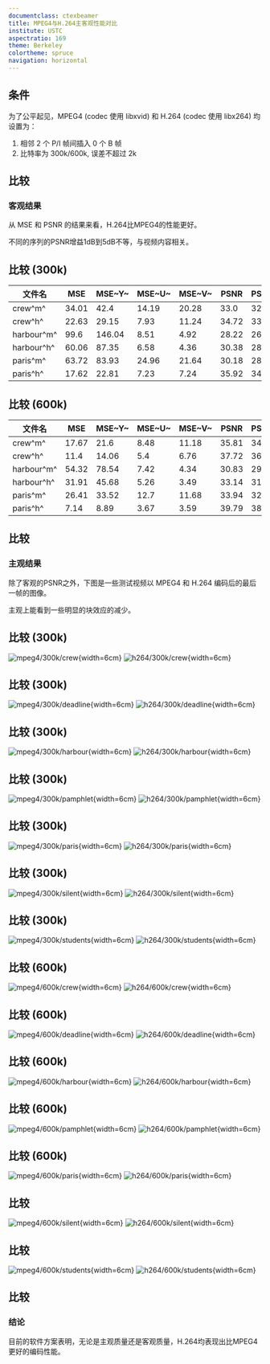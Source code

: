 ```yaml
---
documentclass: ctexbeamer
title: MPEG4与H.264主客观性能对比
institute: USTC
aspectratio: 169
theme: Berkeley
colortheme: spruce
navigation: horizontal
---
```


## 条件

为了公平起见，MPEG4 (codec 使用 libxvid) 和 H.264 (codec 使用 libx264) 均设置为：

1. 相邻 2 个 P/I 帧间插入 0 个 B 帧
2. 比特率为 300k/600k, 误差不超过 2k

## 比较

### 客观结果

从 MSE 和 PSNR 的结果来看，H.264比MPEG4的性能更好。

不同的序列的PSNR增益1dB到5dB不等，与视频内容相关。

## 比较 (300k)

| 文件名      | MSE   | MSE~Y~ | MSE~U~ | MSE~V~ | PSNR  | PSNR~Y~ | PSNR~U~ | PSNR~V~ |
|-------------|-------|--------|--------|--------|-------|---------|---------|---------|
| crew^m^     | 34.01 | 42.4   | 14.19  | 20.28  | 33.0  | 32.04   | 36.85   | 35.29   |
| crew^h^     | 22.63 | 29.15  | 7.93   | 11.24  | 34.72 | 33.62   | 39.29   | 37.77   |
| harbour^m^  | 99.6  | 146.04 | 8.51   | 4.92   | 28.22 | 26.56   | 38.84   | 41.22   |
| harbour^h^  | 60.06 | 87.35  | 6.58   | 4.36   | 30.38 | 28.75   | 39.96   | 41.76   |
| paris^m^    | 63.72 | 83.93  | 24.96  | 21.64  | 30.18 | 28.99   | 34.22   | 34.83   |
| paris^h^    | 17.62 | 22.81  | 7.23   | 7.24   | 35.92 | 34.82   | 39.65   | 39.64   |

## 比较 (600k)

| 文件名      | MSE   | MSE~Y~ | MSE~U~ | MSE~V~ | PSNR  | PSNR~Y~ | PSNR~U~ | PSNR~V~ |
|-------------|-------|--------|--------|--------|-------|---------|---------|---------|
| crew^m^     | 17.67 | 21.6   | 8.48   | 11.18  | 35.81 | 34.94   | 39.02   | 37.83   |
| crew^h^     | 11.4  | 14.06  | 5.4    | 6.76   | 37.72 | 36.8    | 40.97   | 40.02   |
| harbour^m^  | 54.32 | 78.54  | 7.42   | 4.34   | 30.83 | 29.23   | 39.44   | 41.77   |
| harbour^h^  | 31.91 | 45.68  | 5.26   | 3.49   | 33.14 | 31.59   | 40.94   | 42.73   |
| paris^m^    | 26.41 | 33.52  | 12.7   | 11.68  | 33.94 | 32.9    | 37.11   | 37.47   |
| paris^h^    | 7.14  | 8.89   | 3.67   | 3.59   | 39.79 | 38.85   | 42.59   | 42.69   |

## 比较

### 主观结果

除了客观的PSNR之外，下图是一些测试视频以 MPEG4 和 H.264 编码后的最后一帧的图像。

主观上能看到一些明显的块效应的减少。

## 比较 (300k)

![mpeg4/300k/crew](https://github.com/Freed-Wu/x264-dsp/assets/32936898/ff04bd79-b08c-45be-b604-a80648de8732 "mpeg4"){width=6cm}
![h264/300k/crew](https://github.com/Freed-Wu/x264-dsp/assets/32936898/d5fb29f3-74fe-4b7b-822e-3febd19d7893 "h264"){width=6cm}

## 比较 (300k)

![mpeg4/300k/deadline](https://github.com/Freed-Wu/x264-dsp/assets/32936898/abfa06b8-ca7f-4fa8-a31a-89a75ad3e381 "mpeg4"){width=6cm}
![h264/300k/deadline](https://github.com/Freed-Wu/x264-dsp/assets/32936898/d6d5e482-201b-4702-84c2-bf465121a444 "h264"){width=6cm}

## 比较 (300k)

![mpeg4/300k/harbour](https://github.com/Freed-Wu/x264-dsp/assets/32936898/4c32bb2c-a3b0-4d6e-9eb1-64500599724e "mpeg4"){width=6cm}
![h264/300k/harbour](https://github.com/Freed-Wu/x264-dsp/assets/32936898/0ad8b142-55ae-4cd0-8851-37304a98e7ab "h264"){width=6cm}

## 比较 (300k)

![mpeg4/300k/pamphlet](https://github.com/Freed-Wu/x264-dsp/assets/32936898/afd8f1bc-d604-4d9d-9dd2-f81a0152917d "mpeg4"){width=6cm}
![h264/300k/pamphlet](https://github.com/Freed-Wu/x264-dsp/assets/32936898/e40746b9-3778-44e0-82cf-7feacd89bf2a "h264"){width=6cm}

## 比较 (300k)

![mpeg4/300k/paris](https://github.com/Freed-Wu/x264-dsp/assets/32936898/3e8af53d-154d-436a-bac7-659f34452c4d "mpeg4"){width=6cm}
![h264/300k/paris](https://github.com/Freed-Wu/x264-dsp/assets/32936898/5bca464a-83ee-4af9-beb4-e54790bfb1fd "h264"){width=6cm}

## 比较 (300k)

![mpeg4/300k/silent](https://github.com/Freed-Wu/x264-dsp/assets/32936898/90744126-9eea-4053-9c02-fe907b35540e "mpeg4"){width=6cm}
![h264/300k/silent](https://github.com/Freed-Wu/x264-dsp/assets/32936898/5d486811-c9c5-44ea-b5b9-5cd286647b8c "h264"){width=6cm}

## 比较 (300k)

![mpeg4/300k/students](https://github.com/Freed-Wu/x264-dsp/assets/32936898/1b033ca9-fab3-4c82-8c15-eab3383a04ca "mpeg4"){width=6cm}
![h264/300k/students](https://github.com/Freed-Wu/x264-dsp/assets/32936898/15a432d5-c950-4634-80b7-27a55773da70 "h264"){width=6cm}

## 比较 (600k)

![mpeg4/600k/crew](https://github.com/Freed-Wu/x264-dsp/assets/32936898/1bda8b0d-651d-45c1-8f98-9b6f71ea68ac "mpeg4"){width=6cm}
![h264/600k/crew](https://github.com/Freed-Wu/x264-dsp/assets/32936898/58c03d77-b8b3-4959-ba14-89ffe3125ec1 "h264"){width=6cm}

## 比较 (600k)

![mpeg4/600k/deadline](https://github.com/Freed-Wu/x264-dsp/assets/32936898/0451511c-1aa6-40ae-bee5-2ccbd1be5557 "mpeg4"){width=6cm}
![h264/600k/deadline](https://github.com/Freed-Wu/x264-dsp/assets/32936898/2f8a69bd-12fa-4086-bb1c-9124a7773b6e "h264"){width=6cm}

## 比较 (600k)

![mpeg4/600k/harbour](https://github.com/Freed-Wu/x264-dsp/assets/32936898/316e45db-3f1b-4ac2-aec7-19a83bb5d821 "mpeg4"){width=6cm}
![h264/600k/harbour](https://github.com/Freed-Wu/x264-dsp/assets/32936898/a6175fe7-6cba-491f-ac47-1abf24653ac2 "h264"){width=6cm}

## 比较 (600k)

![mpeg4/600k/pamphlet](https://github.com/Freed-Wu/x264-dsp/assets/32936898/6d181cbb-e111-460a-934d-562e8513ec0d "mpeg4"){width=6cm}
![h264/600k/pamphlet](https://github.com/Freed-Wu/x264-dsp/assets/32936898/a82f7e34-3c04-43ba-8dd9-f836b31dc39f "h264"){width=6cm}

## 比较 (600k)

![mpeg4/600k/paris](https://github.com/Freed-Wu/x264-dsp/assets/32936898/f7b08a54-3cc2-43cb-92ce-1bfc6a1be19e "mpeg4"){width=6cm}
![h264/600k/paris](https://github.com/Freed-Wu/x264-dsp/assets/32936898/19633fd8-4751-487b-8a58-4372faa4db3b "h264"){width=6cm}

## 比较

![mpeg4/600k/silent](https://github.com/Freed-Wu/x264-dsp/assets/32936898/6e9a20b5-2c3b-4d78-a06e-923ef0c20fa3 "mpeg4"){width=6cm}
![h264/600k/silent](https://github.com/Freed-Wu/x264-dsp/assets/32936898/9d45367e-34ed-4b66-831a-136fa5eff1c8 "h264"){width=6cm}

## 比较

![mpeg4/600k/students](https://github.com/Freed-Wu/x264-dsp/assets/32936898/45932be8-a3bd-4939-b4b4-54b4aaf16197 "mpeg4"){width=6cm}
![h264/600k/students](https://github.com/Freed-Wu/x264-dsp/assets/32936898/601595df-7dbf-4b2b-afa4-c53ee2fff619 "h264"){width=6cm}

## 比较

### 结论

目前的软件方案表明，无论是主观质量还是客观质量，H.264均表现出比MPEG4更好的编码性能。
